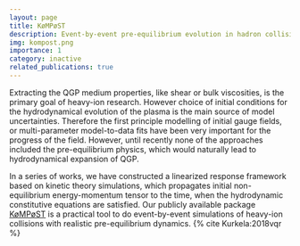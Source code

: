 ```yaml
---
layout: page
title: KøMPøST
description: Event-by-event pre-equilibrium evolution in hadron collisions
img: kompost.png
importance: 1
category: inactive
related_publications: true
---
```


Extracting the QGP medium properties, like shear or bulk viscosities, is the primary goal of
heavy-ion research. However choice of initial conditions for the hydrodynamical evolution of
the plasma is the main source of model uncertainties. Therefore the first principle modelling of
initial gauge fields, or multi-parameter model-to-data fits have been very important for the
progress of the field. However, until recently none of the approaches included the pre-equilibrium
physics, which would naturally lead to hydrodynamical expansion of QGP.

In a series of works, we have constructed a linearized response framework based on
kinetic theory simulations, which propagates initial non-equilibrium energy-momentum tensor
to the time, when the hydrodynamic constitutive equations are satisfied. Our publicly available
package [KøMPøST](/code/kompost/) is a practical tool to do event-by-event simulations of heavy-ion collisions
with realistic pre-equilibrium dynamics. {% cite Kurkela:2018vqr %}

